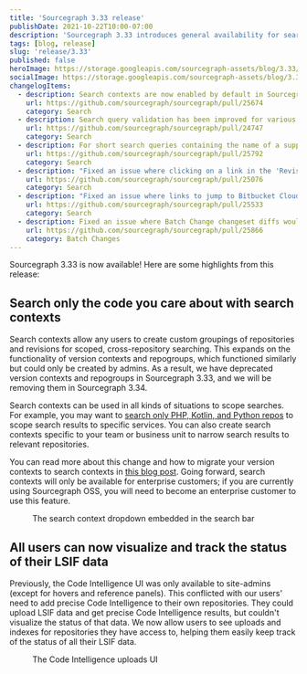 ```yaml
---
title: 'Sourcegraph 3.33 release'
publishDate: 2021-10-22T10:00-07:00
description: 'Sourcegraph 3.33 introduces general availability for search contexts as well as Code Intelligence status data for all non-admin users.'
tags: [blog, release]
slug: 'release/3.33'
published: false
heroImage: https://storage.googleapis.com/sourcegraph-assets/blog/3.33/sourcegraph-3-33-release.png
socialImage: https://storage.googleapis.com/sourcegraph-assets/blog/3.33/sourcegraph-3-33-release.png
changelogItems:
  - description: Search contexts are now enabled by default in Sourcegraph Enterprise.
    url: https://github.com/sourcegraph/sourcegraph/pull/25674
    category: Search
  - description: Search query validation has been improved for various search types and filters so that users get faster feedback on issues within their query.
    url: https://github.com/sourcegraph/sourcegraph/pull/24747
    category: Search
  - description: For short search queries containing the name of a supported programming language, the UI now automatically provides suggestions to run the query with a language filter.
    url: https://github.com/sourcegraph/sourcegraph/pull/25792
    category: Search
  - description: "Fixed an issue where clicking on a link in the 'Revisions' search sidebar would result in an invalid query if the query didn't already contain a 'repo:' filter."
    url: https://github.com/sourcegraph/sourcegraph/pull/25076
    category: Search
  - description: "Fixed an issue where links to jump to Bitbucket Cloud wouldn't render in the UI."
    url: https://github.com/sourcegraph/sourcegraph/pull/25533
    category: Search
  - description: Fixed an issue where Batch Change changeset diffs would sometimes render incorrectly when previewed from the UI if they contained deleted empty lines.
    url: https://github.com/sourcegraph/sourcegraph/pull/25866
    category: Batch Changes
---
```


Sourcegraph 3.33 is now available! Here are some highlights from this release:

## Search only the code you care about with search contexts

Search contexts allow any users to create custom groupings of repositories and revisions for scoped, cross-repository searching. This expands on the functionality of version contexts and repogroups, which functioned similarly but could only be created by admins. As a result, we have deprecated version contexts and repogroups in Sourcegraph 3.33, and we will be removing them in Sourcegraph 3.34.

Search contexts can be used in all kinds of situations to scope searches. For example, you may want to [search only PHP, Kotlin, and Python repos](https://sourcegraph.com/search?q=context:%40benvenker/langs+&patternType=literal) to scope search results to specific services. You can also create search contexts specific to your team or business unit to narrow search results to relevant repositories.

You can read more about this change and how to migrate your version contexts to search contexts in [this blog post](https://about.sourcegraph.com/blog/introducing-search-contexts/). Going forward, search contexts will only be available for enterprise customers; if you are currently using Sourcegraph OSS, you will need to become an enterprise customer to use this feature.

<figure>
  <object role="image" data="https://storage.googleapis.com/sourcegraph-assets/blog/introducing-search-contexts/search-context-dropdown.png"></object>
  <figcaption>The search context dropdown embedded in the search bar</figcaption>
</figure>

## All users can now visualize and track the status of their LSIF data

Previously, the Code Intelligence UI was only available to site-admins (except for hovers and reference panels). This conflicted with our users' need to add precise Code Intelligence to their own repositories. They could upload LSIF data and get precise Code Intelligence results, but couldn't visualize the status of that data. We now allow users to see uploads and indexes for repositories they have access to, helping them easily keep track of the status of all their LSIF data.

<figure>
  <object role="image" width="1148" data="https://user-images.githubusercontent.com/1657213/137551018-de2aaa21-7afe-46ed-9040-f62af536d53c.png"></object>
  <figcaption>The Code Intelligence uploads UI</figcaption>
</figure>
